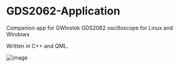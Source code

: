 # GDS2062-Application
Companion app for GWInstek GDS2062 oscilloscope for Linux and Windows

Written in C++ and QML.

![image](https://user-images.githubusercontent.com/102085875/232739640-d63d9634-643a-4174-bed2-101a79375284.png)
